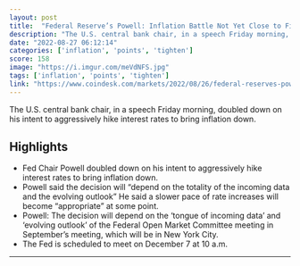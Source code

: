 ```yaml
---
layout: post
title:  "Federal Reserve’s Powell: Inflation Battle Not Yet Close to Finished"
description: "The U.S. central bank chair, in a speech Friday morning, doubled down on his intent to aggressively hike interest rates to bring inflation down."
date: "2022-08-27 06:12:14"
categories: ['inflation', 'points', 'tighten']
score: 158
image: "https://i.imgur.com/meVdNFS.jpg"
tags: ['inflation', 'points', 'tighten']
link: "https://www.coindesk.com/markets/2022/08/26/federal-reserves-powell-inflation-battle-not-yet-close-to-finished/"
---
```


The U.S. central bank chair, in a speech Friday morning, doubled down on his intent to aggressively hike interest rates to bring inflation down.

## Highlights

- Fed Chair Powell doubled down on his intent to aggressively hike interest rates to bring inflation down.
- Powell said the decision will “depend on the totality of the incoming data and the evolving outlook” He said a slower pace of rate increases will become “appropriate” at some point.
- Powell: The decision will depend on the ‘tongue of incoming data’ and ‘evolving outlook’ of the Federal Open Market Committee meeting in September’s meeting, which will be in New York City.
- The Fed is scheduled to meet on December 7 at 10 a.m.

---
